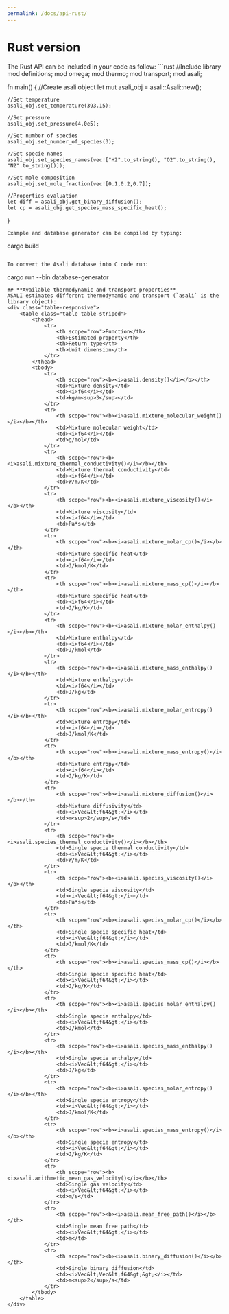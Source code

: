 ```yaml
---
permalink: /docs/api-rust/
---
```

<h1 class="text-left"><b>Rust version</b></h1>
The Rust API can be included in your code as follow:  
```rust
//Include library
mod definitions;
mod omega;
mod thermo;
mod transport;
mod asali;

fn main() {
    //Create asali object
    let mut asali_obj = asali::Asali::new();
    
    //Set temperature
    asali_obj.set_temperature(393.15);

    //Set pressure
    asali_obj.set_pressure(4.0e5);
    
    //Set number of species
    asali_obj.set_number_of_species(3);
    
    //Set specie names
    asali_obj.set_species_names(vec!["H2".to_string(), "O2".to_string(), "N2".to_string()]);
    
    //Set mole composition
    asali_obj.set_mole_fraction(vec![0.1,0.2,0.7]);

    //Properties evaluation
    let diff = asali_obj.get_binary_diffusion();
    let cp = asali_obj.get_species_mass_specific_heat();
}
```
Example and database generator can be compiled by typing:
```
cargo build
```

To convert the Asali database into C code run:
```
cargo run --bin database-generator
```
## **Available thermodynamic and transport properties**
ASALI estimates different thermodynamic and transport (`asali` is the library object):
<div class="table-responsive">
    <table class="table table-striped">
        <thead>
            <tr>
                <th scope="row">Function</th>
                <th>Estimated property</th>
                <th>Return type</th>
                <th>Unit dimension</th>
            </tr>
        </thead>
        <tbody>
            <tr>
                <th scope="row"><b><i>asali.density()</i></b></th>
                <td>Mixture density</td>
                <td><i>f64</i></td>
                <td>kg/m<sup>3</sup></td>
            </tr>
            <tr>
                <th scope="row"><b><i>asali.mixture_molecular_weight()</i></b></th>
                <td>Mixture molecular weight</td>
                <td><i>f64</i></td>
                <td>g/mol</td>
            </tr>
            <tr>
                <th scope="row"><b><i>asali.mixture_thermal_conductivity()</i></b></th>
                <td>Mixture thermal conductivity</td>
                <td><i>f64</i></td>
                <td>W/m/K</td>
            </tr>
            <tr>
                <th scope="row"><b><i>asali.mixture_viscosity()</i></b></th>
                <td>Mixture viscosity</td>
                <td><i>f64</i></td>
                <td>Pa*s</td>
            </tr>
            <tr>
                <th scope="row"><b><i>asali.mixture_molar_cp()</i></b></th>
                <td>Mixture specific heat</td>
                <td><i>f64</i></td>
                <td>J/kmol/K</td>
            </tr>
            <tr>
                <th scope="row"><b><i>asali.mixture_mass_cp()</i></b></th>
                <td>Mixture specific heat</td>
                <td><i>f64</i></td>
                <td>J/kg/K</td>
            </tr>
            <tr>
                <th scope="row"><b><i>asali.mixture_molar_enthalpy()</i></b></th>
                <td>Mixture enthalpy</td>
                <td><i>f64</i></td>
                <td>J/kmol</td>
            </tr>
            <tr>
                <th scope="row"><b><i>asali.mixture_mass_enthalpy()</i></b></th>
                <td>Mixture enthalpy</td>
                <td><i>f64</i></td>
                <td>J/kg</td>
            </tr>
            <tr>
                <th scope="row"><b><i>asali.mixture_molar_entropy()</i></b></th>
                <td>Mixture entropy</td>
                <td><i>f64</i></td>
                <td>J/kmol/K</td>
            </tr>
            <tr>
                <th scope="row"><b><i>asali.mixture_mass_entropy()</i></b></th>
                <td>Mixture entropy</td>
                <td><i>f64</i></td>
                <td>J/kg/K</td>
            </tr>
            <tr>
                <th scope="row"><b><i>asali.mixture_diffusion()</i></b></th>
                <td>Mixture diffusivity</td>
                <td><i>Vec&lt;f64&gt;</i></td>
                <td>m<sup>2</sup>/s</td>
            </tr>
            <tr>
                <th scope="row"><b><i>asali.species_thermal_conductivity()</i></b></th>
                <td>Single specie thermal conductivity</td>
                <td><i>Vec&lt;f64&gt;</i></td>
                <td>W/m/K</td>
            </tr>
            <tr>
                <th scope="row"><b><i>asali.species_viscosity()</i></b></th>
                <td>Single specie viscosity</td>
                <td><i>Vec&lt;f64&gt;</i></td>
                <td>Pa*s</td>
            </tr>
            <tr>
                <th scope="row"><b><i>asali.species_molar_cp()</i></b></th>
                <td>Single specie specific heat</td>
                <td><i>Vec&lt;f64&gt;</i></td>
                <td>J/kmol/K</td>
            </tr>
            <tr>
                <th scope="row"><b><i>asali.species_mass_cp()</i></b></th>
                <td>Single specie specific heat</td>
                <td><i>Vec&lt;f64&gt;</i></td>
                <td>J/kg/K</td>
            </tr>
            <tr>
                <th scope="row"><b><i>asali.species_molar_enthalpy()</i></b></th>
                <td>Single specie enthalpy</td>
                <td><i>Vec&lt;f64&gt;</i></td>
                <td>J/kmol</td>
            </tr>
            <tr>
                <th scope="row"><b><i>asali.species_mass_enthalpy()</i></b></th>
                <td>Single specie enthalpy</td>
                <td><i>Vec&lt;f64&gt;</i></td>
                <td>J/kg</td>
            </tr>
            <tr>
                <th scope="row"><b><i>asali.species_molar_entropy()</i></b></th>
                <td>Single specie entropy</td>
                <td><i>Vec&lt;f64&gt;</i></td>
                <td>J/kmol/K</td>
            </tr>
            <tr>
                <th scope="row"><b><i>asali.species_mass_entropy()</i></b></th>
                <td>Single specie entropy</td>
                <td><i>Vec&lt;f64&gt;</i></td>
                <td>J/kg/K</td>
            </tr>
            <tr>
                <th scope="row"><b><i>asali.arithmetic_mean_gas_velocity()</i></b></th>
                <td>Single gas velocity</td>
                <td><i>Vec&lt;f64&gt;</i></td>
                <td>m/s</td>
            </tr>
            <tr>
                <th scope="row"><b><i>asali.mean_free_path()</i></b></th>
                <td>Single mean free path</td>
                <td><i>Vec&lt;f64&gt;</i></td>
                <td>m</td>
            </tr>
            <tr>
                <th scope="row"><b><i>asali.binary_diffusion()</i></b></th>
                <td>Single binary diffusion</td>
                <td><i>Vec&lt;Vec&lt;f64&gt;&gt;</i></td>
                <td>m<sup>2</sup>/s</td>
            </tr>
        </tbody>
    </table>
</div>